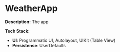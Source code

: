 # WeatherApp
**Description:**
The app

**Tech Stack:**
* **UI**: Programmatic UI, Autolayout, UIKit (Table View)
* **Persistense**: UserDefaults
